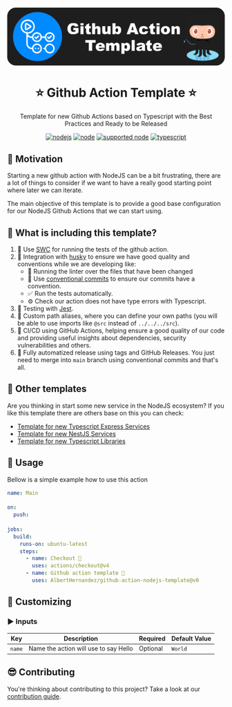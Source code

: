 <p align="center">
  <a href="https://github.com/AlbertHernandez/github-action-nodejs-template" target="blank"><img src="images/logo.png" alt="Github Actions Logo" width="512" /></a>
</p>

<h1 align="center">⭐ Github Action Template ⭐</h1>

<p align="center">
  Template for new Github Actions based on Typescript with the Best Practices and Ready to be Released
</p>

<p align="center">
  <a href="https://github.com/AlbertHernandez/github-action-nodejs-template/actions/workflows/node.yml?branch=main"><img src="https://github.com/AlbertHernandez/github-action-nodejs-template/actions/workflows/node.yml/badge.svg?branch=main" alt="nodejs"/></a>
  <a href="https://nodejs.org/docs/latest-v20.x/api/index.html"><img src="https://img.shields.io/badge/node-20.x-green.svg" alt="node"/></a>
  <a href="https://nodejs.org"><img src="https://img.shields.io/badge/supported_node-18.x_--_20.x-forestgreen.svg" alt="supported node"/></a>
  <a href="https://www.typescriptlang.org/"><img src="https://img.shields.io/badge/typescript-5.x-blue.svg" alt="typescript"/></a>
</p>

## 👀 Motivation

Starting a new github action with NodeJS can be a bit frustrating, there are a lot of things to consider if we want to have a really good starting point where later we can iterate.

The main objective of this template is to provide a good base configuration for our NodeJS Github Actions that we can start using.

## 🌟 What is including this template?

1. 👷 Use [SWC](https://swc.rs/) for running the tests of the github action.
2. 🐶 Integration with [husky](https://typicode.github.io/husky/) to ensure we have good quality and conventions while we are developing like:
   - 💅 Running the linter over the files that have been changed
   - 💬 Use [conventional commits](https://www.conventionalcommits.org/en/v1.0.0/) to ensure our commits have a convention.
   - ✅ Run the tests automatically.
   - ⚙️ Check our action does not have type errors with Typescript.
3. 🧪 Testing with [Jest](https://jestjs.io/es-ES/).
4. 📌 Custom path aliases, where you can define your own paths (you will be able to use imports like `@src` instead of `../../../src`).
5. 🚀 CI/CD using GitHub Actions, helping ensure a good quality of our code and providing useful insights about dependencies, security vulnerabilities and others.
6. 🥷 Fully automatized release using tags and GitHub Releases. You just need to merge into `main` branch using conventional commits and that's all.

## 🤩 Other templates

Are you thinking in start some new service in the NodeJS ecosystem? If you like this template there are others base on this you can check:

- [Template for new Typescript Express Services](https://github.com/AlbertHernandez/express-typescript-service-template)
- [Template for new NestJS Services](https://github.com/AlbertHernandez/nestjs-service-template)
- [Template for new Typescript Libraries](https://github.com/AlbertHernandez/typescript-library-template)

## 👀 Usage

Bellow is a simple example how to use this action

```yaml
name: Main

on:
  push:

jobs:
  build:
    runs-on: ubuntu-latest
    steps:
      - name: Checkout 🛬
        uses: actions/checkout@v4
      - name: Github action template 🤩
        uses: AlbertHernandez/github-action-nodejs-template@v0
```

## 💅 Customizing

### ▶️ Inputs

| Key    | Description                           | Required | Default Value |
| ------ | ------------------------------------- | -------- | ------------- |
| `name` | Name the action will use to say Hello | Optional | `World`       |

## 😎 Contributing

You're thinking about contributing to this project? Take a look at our [contribution guide](docs/CONTRIBUTING.md).
